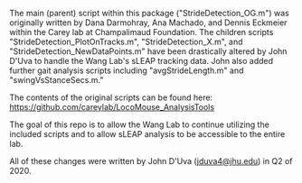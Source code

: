 The main (parent) script within this package ("StrideDetection_OG.m") was originally written by Dana Darmohray, Ana Machado, and Dennis Eckmeier within the Carey lab at Champalimaud Foundation. The children scripts "StrideDetection_PlotOnTracks.m", "StrideDetection_X.m", and "StrideDetection_NewDataPoints.m" have been drastically altered by John D'Uva to handle the Wang Lab's sLEAP tracking data. John also added further gait analysis scripts including "avgStrideLength.m" and "swingVsStanceSecs.m."

The contents of the original scripts can be found here: https://github.com/careylab/LocoMouse_AnalysisTools

The goal of this repo is to allow the Wang Lab to continue utilizing the included scripts and to allow sLEAP analysis to be accessible to the entire lab.

All of these changes were written by John D'Uva (jduva4@jhu.edu) in Q2 of 2020.
